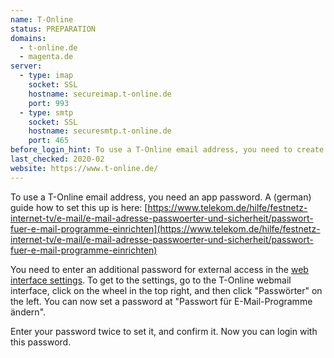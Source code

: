 ```yaml
---
name: T-Online
status: PREPARATION
domains: 
  - t-online.de
  - magenta.de
server:
  - type: imap
    socket: SSL
    hostname: secureimap.t-online.de
    port: 993
  - type: smtp
    socket: SSL
    hostname: securesmtp.t-online.de
    port: 465
before_login_hint: To use a T-Online email address, you need to create an app password in the web interface.
last_checked: 2020-02
website: https://www.t-online.de/
---
```


To use a T-Online email address, you need an app password. A
(german) guide how to set this up is here:
[https://www.telekom.de/hilfe/festnetz-internet-tv/e-mail/e-mail-adresse-passwoerter-und-sicherheit/passwort-fuer-e-mail-programme-einrichten](https://www.telekom.de/hilfe/festnetz-internet-tv/e-mail/e-mail-adresse-passwoerter-und-sicherheit/passwort-fuer-e-mail-programme-einrichten)

You need to enter an additional password for external access in the [web
interface settings](https://email.t-online.de/pr?a=globalsettings.passwords).
To get to the settings, go to the T-Online webmail interface, click on the
wheel in the top right, and then click "Passwörter" on the left. You can now
set a password at "Passwort für E-Mail-Programme ändern".

Enter your password twice to set it, and confirm it. Now you can login with
this password.

